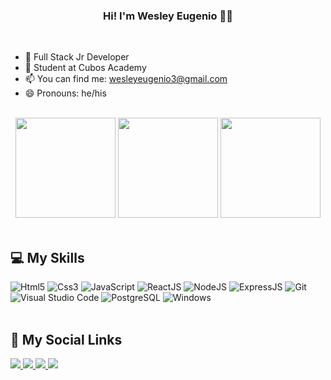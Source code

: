 <h3 align="center"> Hi! I'm Wesley Eugenio ✌🏿 </h3>

<br>

- 🔭 Full Stack Jr Developer
- 🌱 Student at Cubos Academy
- 📫 You can find me: <wesleyeugenio3@gmail.com>
- 😄 Pronouns: he/his

<br>

<div align="center">
    <img height="160em" src="https://github-readme-stats.vercel.app/api?username=eugenio-cyber&show_icons=true&theme=dark">
    <img height="160em" src="https://github-readme-stats.vercel.app/api/top-langs/?username=eugenio-cyber&theme=dark&layout=compact">
    <img height="160em" src="https://github-readme-streak-stats.herokuapp.com/?user=eugenio-cyber&theme=dark">
</div>

<br>

## 💻 My Skills
<div>
    <img alt="Html5" src="https://img.shields.io/badge/HTML5-E34F26?style=for-the-badge&logo=html5&logoColor=white" />
    <img alt="Css3" src="https://img.shields.io/badge/CSS3-1572B6?style=for-the-badge&logo=css3&logoColor=white" />
    <img alt="JavaScript" src="https://img.shields.io/badge/JavaScript-323330?style=for-the-badge&logo=javascript&logoColor=F7DF1E" />
    <img alt="ReactJS" src="https://img.shields.io/badge/React-20232A?style=for-the-badge&logo=react&logoColor=61DAFB" />
    <img alt="NodeJS" src="https://img.shields.io/badge/Node.js-43853D?style=for-the-badge&logo=node.js&logoColor=white" />
    <img alt="ExpressJS" src="https://img.shields.io/badge/Express.js-404D59?style=for-the-badge" />
    <img alt="Git" src="https://img.shields.io/badge/Git-E34F26?style=for-the-badge&logo=git&logoColor=white" />
    <img alt="Visual Studio Code" src="https://img.shields.io/badge/Visual_Studio_Code-0078D4?style=for-the-badge&logo=visual%20studio%20code&logoColor=white" />
    <img alt="PostgreSQL" src="https://img.shields.io/badge/PostgreSQL-316192?style=for-the-badge&logo=postgresql&logoColor=white" />
    <img alt="Windows" src="https://img.shields.io/badge/Windows-017AD7?style=for-the-badge&logo=windows&logoColor=white" />
    
</div>

<br>

## 📱 My Social Links
<div>    
    <a href="https://www.linkedin.com/in/wesley-costa-2021/" target="_blank">
        <img src="https://img.shields.io/badge/LinkedIn-0077B5?style=for-the-badge&logo=linkedin&logoColor=white">
    </a>    
    <a href="https://www.youtube.com/channel/UCM_B05YSytgVGxFPz5mkG2A/videos" target="_blank">
        <img src="https://img.shields.io/badge/YouTube-FF0000?style=for-the-badge&logo=youtube&logoColor=white">
    </a>
    <a href="https://www.instagram.com/wesley.eugenio_18" target="_blank">
        <img src="https://img.shields.io/badge/Instagram-E4405F?style=for-the-badge&logo=instagram&logoColor=white">
    </a>
    <a href="https://twitter.com/wesley_eugenio1" target="_blank">
        <img src="https://img.shields.io/badge/Twitter-1DA1F2?style=for-the-badge&logo=twitter&logoColor=white">
    </a>
</div>
